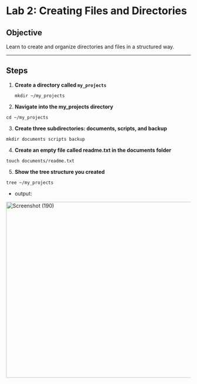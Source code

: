 # Lab 2: Creating Files and Directories

## Objective
Learn to create and organize directories and files in a structured way.

---

## Steps

1. **Create a directory called `my_projects`**
   ```
   mkdir ~/my_projects
   ```
2. **Navigate into the my_projects directory**
```
cd ~/my_projects
```

3. **Create three subdirectories: documents, scripts, and backup**
```
mkdir documents scripts backup
```

4. **Create an empty file called readme.txt in the documents folder**
```
touch documents/readme.txt
```

5. **Show the tree structure you created**
```
tree ~/my_projects
```

-   output:

<img width="736" height="478" alt="Screenshot (190)" src="https://github.com/user-attachments/assets/fa66a11a-e263-46fd-97fb-fd2d9a88315a" />
